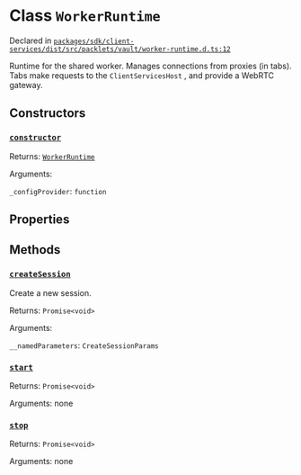 # Class `WorkerRuntime`
Declared in [`packages/sdk/client-services/dist/src/packlets/vault/worker-runtime.d.ts:12`]()


Runtime for the shared worker.
Manages connections from proxies (in tabs).
Tabs make requests to the  `ClientServicesHost` , and provide a WebRTC gateway.

## Constructors
### [`constructor`]()


Returns: [`WorkerRuntime`](/api/@dxos/client/classes/WorkerRuntime)

Arguments: 

`_configProvider`: `function`

## Properties


## Methods
### [`createSession`]()


Create a new session.

Returns: `Promise<void>`

Arguments: 

`__namedParameters`: `CreateSessionParams`
### [`start`]()


Returns: `Promise<void>`

Arguments: none
### [`stop`]()


Returns: `Promise<void>`

Arguments: none